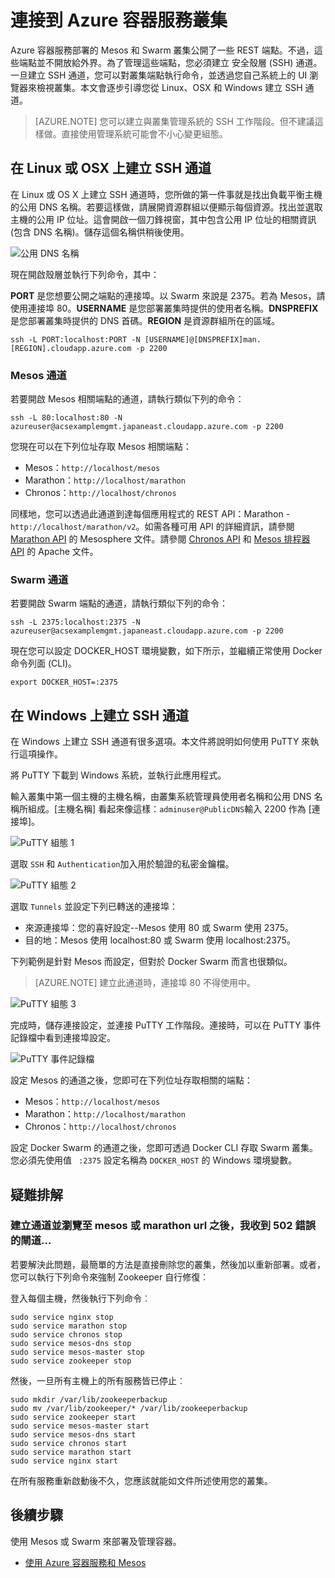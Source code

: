 <properties
   pageTitle="連接到 Azure 容器服務叢集 | Microsoft Azure"
   description="使用 SSH 通道連接到 Azure 容器服務叢集。"
   services="container-service"
   documentationCenter=""
   authors="rgardler"
   manager="timlt"
   editor=""
   tags="acs, azure-container-service"
   keywords="Docker、容器、微服務、Mesos、Azure"/>

<tags
   ms.service="container-service"
   ms.devlang="na"
   ms.topic="get-started-article"
   ms.tgt_pltfrm="na"
   ms.workload="na"
   ms.date="02/16/2016"
   ms.author="rogardle"/>


# 連接到 Azure 容器服務叢集

Azure 容器服務部署的 Mesos 和 Swarm 叢集公開了一些 REST 端點。不過，這些端點並不開放給外界。為了管理這些端點，您必須建立 安全殼層 (SSH) 通道。一旦建立 SSH 通道，您可以對叢集端點執行命令，並透過您自己系統上的 UI 瀏覽器來檢視叢集。本文會逐步引導您從 Linux、OSX 和 Windows 建立 SSH 通道。

>[AZURE.NOTE] 您可以建立與叢集管理系統的 SSH 工作階段。但不建議這樣做。直接使用管理系統可能會不小心變更組態。

## 在 Linux 或 OSX 上建立 SSH 通道

在 Linux 或 OS X 上建立 SSH 通道時，您所做的第一件事就是找出負載平衡主機的公用 DNS 名稱。若要這樣做，請展開資源群組以便顯示每個資源。找出並選取主機的公用 IP 位址。這會開啟一個刀鋒視窗，其中包含公用 IP 位址的相關資訊 (包含 DNS 名稱)。儲存這個名稱供稍後使用。<br />

![公用 DNS 名稱](media/pubdns.png)

現在開啟殼層並執行下列命令，其中：

**PORT** 是您想要公開之端點的連接埠。以 Swarm 來說是 2375。若為 Mesos，請使用連接埠 80。**USERNAME** 是您部署叢集時提供的使用者名稱。**DNSPREFIX** 是您部署叢集時提供的 DNS 首碼。**REGION** 是資源群組所在的區域。

```
ssh -L PORT:localhost:PORT -N [USERNAME]@[DNSPREFIX]man.[REGION].cloudapp.azure.com -p 2200
```
### Mesos 通道

若要開啟 Mesos 相關端點的通道，請執行類似下列的命令：

```
ssh -L 80:localhost:80 -N azureuser@acsexamplemgmt.japaneast.cloudapp.azure.com -p 2200
```

您現在可以在下列位址存取 Mesos 相關端點：

- Mesos：`http://localhost/mesos`
- Marathon：`http://localhost/marathon`
- Chronos：`http://localhost/chronos`

同樣地，您可以透過此通道到達每個應用程式的 REST API：Marathon - `http://localhost/marathon/v2`。如需各種可用 API 的詳細資訊，請參閱 [Marathon API](https://mesosphere.github.io/marathon/docs/rest-api.html) 的 Mesosphere 文件。請參閱 [Chronos API](https://mesos.github.io/chronos/docs/api.html) 和 [Mesos 排程器 API](http://mesos.apache.org/documentation/latest/scheduler-http-api/) 的 Apache 文件。

### Swarm 通道

若要開啟 Swarm 端點的通道，請執行類似下列的命令：

```
ssh -L 2375:localhost:2375 -N azureuser@acsexamplemgmt.japaneast.cloudapp.azure.com -p 2200
```

現在您可以設定 DOCKER\_HOST 環境變數，如下所示，並繼續正常使用 Docker 命令列面 (CLI)。

```
export DOCKER_HOST=:2375
```

## 在 Windows 上建立 SSH 通道

在 Windows 上建立 SSH 通道有很多選項。本文件將說明如何使用 PuTTY 來執行這項操作。

將 PuTTY 下載到 Windows 系統，並執行此應用程式。

輸入叢集中第一個主機的主機名稱，由叢集系統管理員使用者名稱和公用 DNS 名稱所組成。[主機名稱] 看起來像這樣：`adminuser@PublicDNS`輸入 2200 作為 [連接埠]。

![PuTTY 組態 1](media/putty1.png)

選取 `SSH` 和 `Authentication`加入用於驗證的私密金鑰檔。

![PuTTY 組態 2](media/putty2.png)

選取 `Tunnels` 並設定下列已轉送的連接埠：
- 來源連接埠：您的喜好設定--Mesos 使用 80 或 Swarm 使用 2375。
- 目的地：Mesos 使用 localhost:80 或 Swarm 使用 localhost:2375。

下列範例是針對 Mesos 而設定，但對於 Docker Swarm 而言也很類似。

>[AZURE.NOTE] 建立此通道時，連接埠 80 不得使用中。

![PuTTY 組態 3](media/putty3.png)

完成時，儲存連接設定，並連接 PuTTY 工作階段。連接時，可以在 PuTTY 事件記錄檔中看到連接埠設定。

![PuTTY 事件記錄檔](media/putty4.png)

設定 Mesos 的通道之後，您即可在下列位址存取相關的端點：

- Mesos：`http://localhost/mesos`
- Marathon：`http://localhost/marathon`
- Chronos：`http://localhost/chronos`

設定 Docker Swarm 的通道之後，您即可透過 Docker CLI 存取 Swarm 叢集。您必須先使用值 ` :2375` 設定名稱為 `DOCKER_HOST` 的 Windows 環境變數。

## 疑難排解

### 建立通道並瀏覽至 mesos 或 marathon url 之後，我收到 502 錯誤的閘道...
若要解決此問題，最簡單的方法是直接刪除您的叢集，然後加以重新部署。或者，您可以執行下列命令來強制 Zookeeper 自行修復︰

登入每個主機，然後執行下列命令︰

```
sudo service nginx stop
sudo service marathon stop
sudo service chronos stop
sudo service mesos-dns stop
sudo service mesos-master stop 
sudo service zookeeper stop
```

然後，一旦所有主機上的所有服務皆已停止︰
```
sudo mkdir /var/lib/zookeeperbackup
sudo mv /var/lib/zookeeper/* /var/lib/zookeeperbackup
sudo service zookeeper start
sudo service mesos-master start
sudo service mesos-dns start
sudo service chronos start
sudo service marathon start
sudo service nginx start
```
在所有服務重新啟動後不久，您應該就能如文件所述使用您的叢集。

## 後續步驟

使用 Mesos 或 Swarm 來部署及管理容器。

- [使用 Azure 容器服務和 Mesos](./container-service-mesos-marathon-rest.md)

<!---HONumber=AcomDC_0406_2016-->